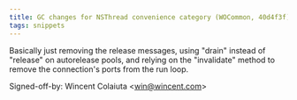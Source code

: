 ```yaml
---
title: GC changes for NSThread convenience category (WOCommon, 40d4f3f)
tags: snippets
---
```


Basically just removing the release messages, using "drain" instead of "release" on autorelease pools, and relying on the "invalidate" method to remove the connection's ports from the run loop.

Signed-off-by: Wincent Colaiuta &lt;win@wincent.com&gt;
